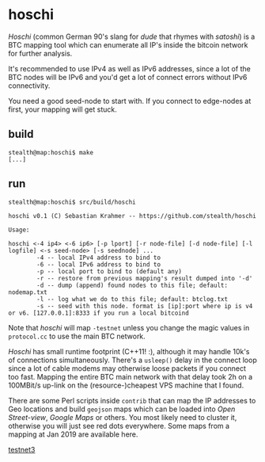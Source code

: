 hoschi
======

*Hoschi* (common German 90's slang for *dude* that rhymes with *satoshi*) is
a BTC mapping tool which can enumerate all IP's inside the bitcoin network
for further analysis.

It's recommended to use IPv4 as well as IPv6 addresses, since a lot of the
BTC nodes will be IPv6 and you'd get a lot of connect errors without IPv6
connectivity.

You need a good seed-node to start with. If you connect to edge-nodes at
first, your mapping will get stuck.

build
-----

```
stealth@map:hoschi$ make
[...]

```


run
---

```
stealth@map:hoschi$ src/build/hoschi

hoschi v0.1 (C) Sebastian Krahmer -- https://github.com/stealth/hoschi

Usage:

hoschi <-4 ip4> <-6 ip6> [-p lport] [-r node-file] [-d node-file] [-l logfile] <-s seed-node> [-s seednode] ...
        -4 -- local IPv4 address to bind to
        -6 -- local IPv6 address to bind to
        -p -- local port to bind to (default any)
        -r -- restore from previous mapping's result dumped into '-d'
        -d -- dump (append) found nodes to this file; default: nodemap.txt
        -l -- log what we do to this file; default: btclog.txt
        -s -- seed with this node. format is [ip]:port where ip is v4 or v6. [127.0.0.1]:8333 if you run a local bitcoind

```

Note that *hoschi* will map `-testnet` unless you change the magic values in
`protocol.cc` to use the main BTC network.

*Hoschi* has small runtime footprint (C++11! :), although it may handle 10k's
of connections simultaneously. There's a `usleep()` delay in the connect loop
since a lot of cable modems may otherwise loose packets if you connect too
fast. Mapping the entire BTC main network with that delay took 2h on a
100MBit/s up-link on the (resource-)cheapest VPS machine that I found.

There are some Perl scripts inside `contrib` that can map the IP addresses to
Geo locations and build `geojson` maps which can be loaded into
*Open Street-view*, *Google Maps* or others. You most likely need to cluster
it, otherwise you will just see red dots everywhere. Some maps from a mapping
at Jan 2019 are available here.

[testnet3](https://embed.github.com/view/geojson/stealth/hoschi/master/testnet3.geojson)

